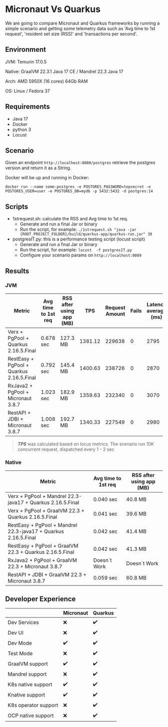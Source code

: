 # Micronaut Vs Quarkus

We are going to compare Micronaut and Quarkus frameworks by running a simple scenario and getting some telemetry data such as 'Avg time to 1st request', 'resident set size (RSS)' and 'transactions per second'. 

## Environment

JVM: Temurin 17.0.5

Native: GraalVM 22.3.1 Java 17 CE / Mandrel 22.3 Java 17

Arch: AMD 5950X (16 cores) 64Gb RAM

OS: Linux / Fedora 37 

## Requirements

- Java 17
- Docker
- python 3
- Locust

## Scenario

Given an endpoint `http://localhost:8080/postgres` retrieve the postgres version and return it as a String.

Docker will be up and running in Docker:

```
docker run --name some-postgres -e POSTGRES_PASSWORD=topsecret -e POSTGRES_USER=user -e POSTGRES_DB=mydb -p 5432:5432 -d postgres:14
```

## Scripts

* 1strequest.sh: calculate the RSS and Avg time to 1st req.
	* Generate and run a final Jar or binary
	* Run the script, for example: `./1strequest.sh "java -jar {ROOT_PROJECT_FOLDER}/build/quarkus-app/quarkus-run.jar" 30`
*  postgresIT.py: this is a performance testing script (locust script)
	* Generate and run a final Jar or binary
	* Run the script, for example: `locust  -f postgresIT.py`
	* Configure your scenario params on `http://localhost:8089`

## Results

### JVM


| Metric        | Avg time to 1st req | RSS after using app (MB) | TPS   | Request Amount | Fails | Latency average (ms) |
| ------------- | ------------------- | ------------------------ | ----- | -------------- | ----- | -------------------- |
| Verx + PgPool  + Quarkus 2.16.5.Final  | 0.678 sec  | 127.3 MB | 1381.12 | 229638 | 0 | 2795|
| RestEasy + PgPool + Quarkus 2.16.5.Final  | 0.792 sec  | 145.4 MB | 1400.63 | 238726 | 0 | 2870|
| RxJava2 + PgPool + Micronaut 3.8.7  | 1.023 sec  | 182.9 MB | 1359.63 | 232340 | 0 | 3070|
| RestAPI + JDBI + Micronaut 3.8.7  | 1.008 sec  | 192.7 MB | 1340.33 | 227549 | 0 | 2980|

> **_TPS_** was calculated based on locus metrics. The scenario run 10K concurrent request, dispatched every 1 - 2 sec

### Native

| Metric        | Avg time to 1st req | RSS after using app (MB) | 
| ------------- | ------------------- | ------------------------ | 
| Verx + PgPool + Mandrel 22.3-java17 + Quarkus 2.16.5.Final  | 0.040 sec  | 40.8 MB |
| Verx + PgPool + GraalVM 22.3 + Quarkus 2.16.5.Final  | 0.041 sec  | 39.6 MB |
| RestEasy + PgPool + Mandrel 22.3-java17 + Quarkus 2.16.5.Final  | 0.042 sec  | 41.4 MB |
| RestEasy + PgPool + GraalVM 22.3 + Quarkus 2.16.5.Final  | 0.042 sec  | 41.3 MB |
| RxJava2 + PgPool + GraalVM 22.3 + Micronaut 3.8.7  | Doesn´t Work  | Doesn´t Work |
| RestAPI + JDBI + GraalVM 22.3 + Micronaut 3.8.7  | 0.059 sec  | 60.8 MB |

## Developer Experience

|               | Micronaut           |           Quarkus        | 
| ------------- | ------------------- | ------------------------ | 
| Dev Services  | :x: | :heavy_check_mark: |
| Dev UI | :x: | :heavy_check_mark: |
| Dev Mode      | :heavy_check_mark: | :heavy_check_mark: |
| Test Mode | :x: |  :heavy_check_mark: |
| GraalVM support | :heavy_check_mark: | :heavy_check_mark: |
| Mandrel support | :x: | :heavy_check_mark: |
| K8s native support | :heavy_check_mark: | :heavy_check_mark: |
| Knative support | :heavy_check_mark: | :heavy_check_mark: |
| K8s operator support | :x: | :heavy_check_mark: |
| OCP native support | :x: | :heavy_check_mark: |
